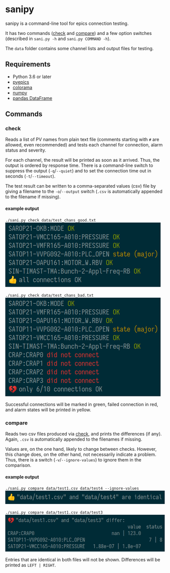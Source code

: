 # sanipy

sanipy is a command-line tool for epics connection testing.

It has two commands ([check](#check) and [compare](#compare)) and a few option switches (described in `sani.py -h` and `sani.py COMMAND -h`).

The `data` folder contains some channel lists and output files for testing.

## Requirements

- Python 3.6 or later
- [pyepics](https://pyepics.github.io/pyepics/)
- [colorama](https://pypi.org/project/colorama/)
- [numpy](https://numpy.org/)
- [pandas DataFrame](https://pandas.pydata.org/docs/reference/frame.html)

## Commands
### check

Reads a list of PV names from plain text file (comments starting with `#` are allowed, even recommended) and tests each channel for connection, alarm status and severity.

For each channel, the result will be printed as soon as it arrived. Thus, the output is ordered by response time. There is a command-line switch to suppress the output (`-q`/`--quiet`) and to set the connection time out in seconds (`-t`/`--timeout`).

The test result can be written to a comma-separated values (csv) file by giving a filename to the `-o`/`--output` switch (`.csv` is automatically appended to the filename if missing).

#### example output
`./sani.py check data/test_chans_good.txt`
<br>
<img src="docs/check_good.png" width="491">

`./sani.py check data/test_chans_bad.txt`
<br>
<img src="docs/check_bad.png" width="491">

Successful connections will be marked in green, failed connection in red, and alarm states will be printed in yellow.

### compare

Reads two csv files produced via [check](#check), and prints the differences (if any). Again, `.csv` is automatically appended to the filenames if missing.

Values are, on the one hand, likely to change between checks. However, this change does, on the other hand, not necessarily indicate a problem. Thus, there is a switch (`-v`/`--ignore-values`) to ignore them in the comparison.

#### example output

`./sani.py compare data/test1.csv data/test4 --ignore-values`
<br>
<img src="docs/compare_good.png" width="568">

`./sani.py compare data/test1.csv data/test3`
<br>
<img src="docs/compare_bad.png" width="658">

Entries that are identical in both files will not be shown. Differences will be printed as `LEFT | RIGHT`.

